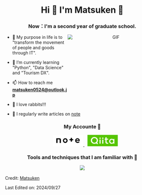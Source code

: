 <h1 align="center">
  Hi 👋 I'm Matsuken 🐰 
</a></h1>

<h3 align="center">
  Now：I'm a second year of graduate school.
</h3>

<a target="_blank" align="center">
  <img align="right" top="150" height="200" width="300" alt="GIF" src="https://usagif.com/wp-content/uploads/gify/spongebob-reveals-muscles-usagif.gif">
</a>
<!--自分の移っている画像のGIFでいいのでは？-->

- 🔭 My purpose in life is to "transform the movement of people and goods through IT".

- 🌱 I’m currently learning "Python", "Data Science" and "Tourism DX".

- 📫 How to reach me **matsuken0524@outlook.jp**

- 🐰 I love rabbits!!!

- 📝 I regularly write articles on [note](https://note.com/matsuken_rabbit)

<!--
- 📄 Know about my experiences <a href="https://github.com/100rabhcsmc/Me.io/blob/master/01SaurabhChavanReactNativeResume.pdf" target="blank">Resume</a>
-->

<!-- My Accounte START -->
<h3 align="center" >
  My Accounte 🔗 
</h3>

<p align="center">
 <div align="center"  class="icons-social" style="margin-left: 10px;">
   <a style="margin-left: 10px;"  target="_blank" href="https://note.com/matsuken_rabbit/">
     <img src="images/note_official(2024925).png?width=100&height=100&fit=bounds&quality=85" width=20%>
   </a>
   <a style="margin-left: 10px;"  target="_blank" href="https://qiita.com/MatsuKen_IT">
     <img src="images/Qiita_official(2024925).png?width=100&height=100&fit=bounds&quality=85" width=20%>
   </a>
 </div>
</p>
<!-- My Account END -->

<!--My using Tools and techniques that I am familiar with START-->
<h3 align="center" >
  Tools and techniques that I am familiar with 😤
</h3>
<p align="center">
  <a href="https://skillicons.dev">
    <img src="https://skillicons.dev/icons?i=windows,pwsh,anaconda,c,latex,linux,linkedin,notion,octave,git,docker,github,md,py,vscode&perline=8" />
  </a>
</p>
<!--My using Tools and techniques that I am familiar with END-->

Credit: [Matsuken](https://github.com/matsukenrabbit)

Last Edited on: 2024/09/27
